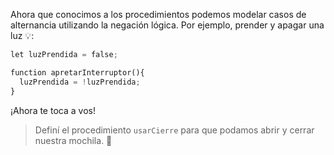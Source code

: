 Ahora que conocimos a los procedimientos podemos modelar casos de alternancia utilizando la negación lógica. Por ejemplo, prender y apagar una luz :bulb::

```python
let luzPrendida = false;

function apretarInterruptor(){
  luzPrendida = !luzPrendida;
}
```

¡Ahora te toca a vos!

> Definí el procedimiento `usarCierre` para que podamos abrir y cerrar nuestra mochila. :school_satchel: